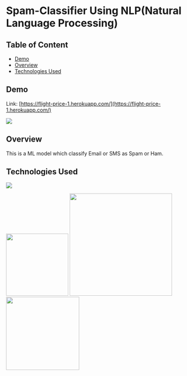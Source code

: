 # Spam-Classifier Using NLP(Natural Language Processing)

## Table of Content
  * [Demo](#demo)
  * [Overview](#overview)
  * [Technologies Used](#TechnologiesUsed)


## Demo
Link: [https://flight-price-1.herokuapp.com/](https://flight-price-1.herokuapp.com/)

[![](https://i.imgur.com/a8aRHDP.png)](https://flight-price-1.herokuapp.com/)

## Overview
This is a ML model which classify Email or SMS as Spam or Ham.

## Technologies Used

![](https://forthebadge.com/images/badges/made-with-python.svg)

[<img target="_blank" src="https://jupyter.org/assets/main-logo.svg" width=170>](https://flask.palletsprojects.com/en/1.1.x/) [<img target="_blank" src="https://number1.co.za/wp-content/uploads/2017/10/gunicorn_logo-300x85.png" width=280>](https://gunicorn.org) [<img target="_blank" src="https://scikit-learn.org/stable/_static/scikit-learn-logo-small.png" width=200>](https://scikit-learn.org/stable/) 
